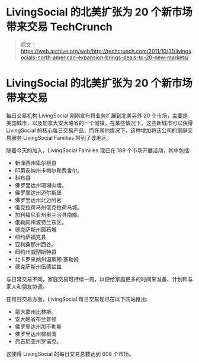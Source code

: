 # LivingSocial 的北美扩张为 20 个新市场带来交易 TechCrunch

> 原文：<https://web.archive.org/web/http://techcrunch.com/2011/10/31/livingsocials-north-american-expansion-brings-deals-to-20-new-markets/>

# LivingSocial 的北美扩张为 20 个新市场带来交易

每日交易机构 LivingSocial 刚刚宣布将业务扩展到北美另外 20 个市场，主要是美国城市，以及加拿大安大略省的一个城镇。在某些情况下，这些新城市可以获得 LivingSocial 的核心每日交易产品，而在其他情况下，这种增加将该公司的家庭交易服务 LivingSocial Families 带到了该地区。

随着今天的加入，LivingSocial Families 现已在 189 个市场开展活动，其中包括:

*   新泽西州卑尔根县
*   印第安纳州卡梅尔和费舍尔。
*   科布县
*   佛罗里达州珊瑚山墙。
*   佛罗里达州迈尔斯堡
*   佛罗里达州北迈阿密
*   俄克拉荷马州俄克拉荷马城。
*   加利福尼亚州奥兰治县南部。
*   俄勒冈州波特兰东区。
*   德克萨斯州圆石城
*   纽约萨福克县
*   亚利桑那州西谷。
*   纽约州威彻斯特县
*   北卡罗来纳州温斯顿·塞勒姆
*   德克萨斯州伍德兰兹

与日常交易不同，家庭交易可持续一周，以便给家庭更多的时间来准备、计划和与家人和朋友协调。

在每日交易方面，LivingSocial 每日交易现已在以下网站推出:

*   蒙大拿州比林斯。
*   安大略省布兰普顿
*   佛罗里达州那不勒斯
*   佛罗里达州棕榈湾
*   弗吉尼亚州罗诺克。

这使得 LivingSocial 的每日交易总数达到 608 个市场。